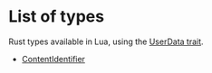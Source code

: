 # List of types
Rust types available in Lua, using the [UserData trait](https://docs.rs/mlua/latest/mlua/trait.UserData.html).

- [ContentIdentifier](./contentidentifier.md)